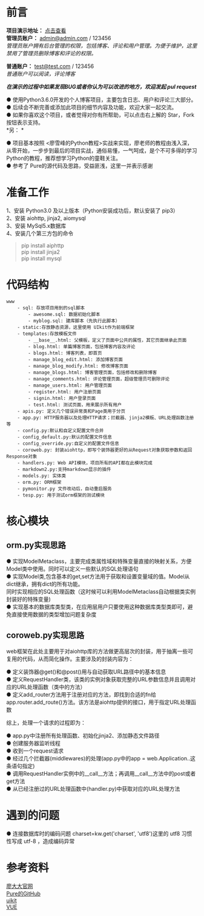# 前言
**项目演示地址：** [点击查看](http://117.79.147.222:9000)  
**管理员账户：** admin@admin.com / 123456   
*管理员账户拥有后台管理的权限，包括博客、评论和用户管理。为便于维护，这里禁用了管理员删除博客和评论的权限。*

**普通账户：** test@test.com / 123456  
*普通账户可以阅读，评论博客*  

***在演示的过程中如果发现BUG或者你认为可以改进的地方，欢迎发起 pul request***

● 使用Python3.6.0开发的个人博客项目，主要包含日志、用户和评论三大部分。  
● 后续会不断完善或添加此项目的细节内容及功能，欢迎大家一起交流。  
● 如果你喜欢这个项目，或者觉得对你有所帮助，可以点击右上解的 Star，Fork 按钮表示支持。  
*另：  *  

● 项目基本按照 <廖雪峰的Python教程>实战来实现，廖老师的教程由浅入深，从零开始，一步步到最后的项目实战，通俗易懂，一气呵成，是个不可多得的学习Python的教程，推荐想学习Python的童鞋关注。  
● 参考了 Pure的源代码及思路，受益匪浅，这里一并表示感谢  


# 准备工作
1、安装 Python3.0 及以上版本（Python安装成功后，默认安装了 pip3）  
2、安装 aiohttp, jinja2, aiomysql  
3、安装 MySql5.x数据库  
4、安装几个第三方包的命令  
> pip install aiphttp  
> pip install jinja2  
> pip install mysql  

# 代码结构
```
www
    - sql: 存放项目用到的sql脚本
        - awesome.sql: 数据初始化脚本
        - myblog.sql: 建库脚本（先执行此脚本）
	- static:存放静态资源，这里使用 UIkit作为前端框架
	- templates:存放模板文件
	    - __base__.html: 父模板，定义了页面中公共的属性，其它页面继承此页面
	    - blog.html: 单篇博客页面，包括博客内容及评论
	    - blogs.html: 博客列表，即首页
	    - manage_blog_edit.html: 添加博客页面
	    - manage_blog_modify.html: 修改博客页面
	    - manage_blogs.html: 博客管理页面，包括修改和删除博客
	    - manage_comments.html: 评论管理页面，超级管理员可删除评论
	    - manage_users.html: 用户管理页面
	    - register.html: 用户注册页面
	    - signin.html: 用户登录页面
	    - test.html: 测试页面，用来展示所有用户
	- apis.py: 定义几个错误异常类和Page类用于分页
	- app.py: HTTP服务器以及处理HTTP请求；拦截器、jinja2模板、URL处理函数注册等
	- config.py:默认和自定义配置文件合并
	- config_default.py:默认的配置文件信息
	- config_override.py:自定义的配置文件信息
	- coroweb.py: 封装aiohttp，即写个装饰器更好的从Request对象获取参数和返回Response对象
	- handlers.py: Web API模块，项目所有的API都在此模块完成
	- markdown2.py:支持markdown显示的插件
	- models.py: 实体类
	- orm.py: ORM框架
	- pymonitor.py 文件改动后，自动重启服务
	- tesp.py: 用于测试orm框架的测试模块
```

# 核心模块
## orm.py实现思路
● 实现ModelMetaclass，主要完成类属性域和特殊变量直接的映射关系，方便Model类中使用。同时可以定义一些默认的SQL处理语句  
● 实现Model类,包含基本的get,set方法用于获取和设置变量域的值。Model从dict继承，拥有dict的所有功能。  
同时实现相应的SQL处理函数（这时候可以利用ModelMetaclass自动根据类实例封装好的特殊变量)  
● 实现基本的数据库类型类，在应用层用户只要使用这种数据库类型类即可，避免直接使用数据的类型增加问题复杂度  

## coroweb.py实现思路
web框架在此处主要用于对aiohttp库的方法做更高层次的封装，用于抽离一些可复用的代码，从而简化操作。主要涉及的封装内容为：  

● 定义装饰器@get()和@post()用与自动获取URL路径中的基本信息  
● 定义RequestHandler类，该类的实例对象获取完整的URL参数信息并且调用对应的URL处理函数（类中的方法）  
● 定义add_router方法用于注册对应的方法，即找到合适的fn给app.router.add_route()方法。该方法是aiohttp提供的接口，用于指定URL处理函数  

综上，处理一个请求的过程即为：

● app.py中注册所有处理函数、初始化jinja2、添加静态文件路径  
● 创建服务器监听线程  
● 收到一个request请求  
● 经过几个拦截器(middlewares)的处理(app.py中的app = web.Application..这条语句指定)  
● 调用RequestHandler实例中的__call__方法；再调用__call__方法中的post或者get方法  
● 从已经注册过的URL处理函数中(handler.py)中获取对应的URL处理方法  

# 遇到的问题
● 连接数据库时的编码问题
charset=kw.get('charset', 'utf8')这里的 utf8 习惯性写成 utf-8 ，造成编码异常  

# 参考资料
[廖大大官网](https://www.liaoxuefeng.com/)  
[Pure的GitHub](https://github.com/KaimingWan)  
[uikit](http://www.getuikit.net/index.html)  
[VUE](https://cn.vuejs.org/)  


